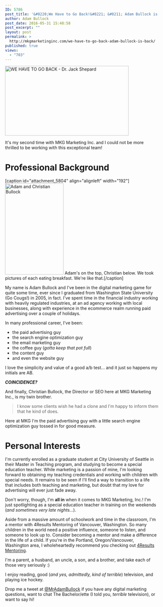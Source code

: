 ```yaml
---
ID: 5786
post_title: '&#8220;We Have to Go Back!&#8221; &#8211; Adam Bullock is BACK'
author: Adam Bullock
post_date: 2016-05-31 15:48:58
post_excerpt: ""
layout: post
permalink: >
  http://mkgmarketinginc.com/we-have-to-go-back-adam-bullock-is-back/
published: true
views:
  - "703"
---
```

<a href="http://mkgmarketinginc.com/wp-content/uploads/2016/05/lost-we-have-to-go-back.gif" rel="attachment wp-att-5787"><img class="aligncenter size-full wp-image-5787" src="http://mkgmarketinginc.com/wp-content/uploads/2016/05/lost-we-have-to-go-back.gif" alt="WE HAVE TO GO BACK - Dr. Jack Shepard" width="406" height="229" /></a>

It's my second time with MKG Marketing Inc. and I could not be more thrilled to be working with this exceptional team!
<h1>Professional Background</h1>
[caption id="attachment_5804" align="alignleft" width="192"]<a href="http://mkgmarketinginc.com/wp-content/uploads/2016/05/twins.png" rel="attachment wp-att-5804"><img class="size-medium wp-image-5804" src="http://mkgmarketinginc.com/wp-content/uploads/2016/05/twins-192x300.png" alt="Adam and Christian Bullock" width="192" height="300" /></a> Adam's on the top, Christian below. We took pictures of each eating breakfast. We're like that.[/caption]

My name is Adam Bullock and I've been in the digital marketing game for quite some time, ever since I graduated from Washington State University (Go Cougs!) in 2005, in fact. I've spent time in the financial industry working with heavily regulated industries, at an ad agency working with local businesses, along with experience in the ecommerce realm running paid advertising over a couple of holidays.

In many professional career, I've been:
<ul>
	<li>the paid advertising guy</li>
	<li>the search engine optimization guy</li>
	<li>the email marketing guy</li>
	<li>the coffee guy (<em>gotta keep that pot full</em>)</li>
	<li>the content guy</li>
	<li>and even the website guy</li>
</ul>
I love the simplicity and value of a good a/b test... and it just so happens my initials are AB.

<em><strong>COINCIDENCE?</strong></em>

And finally, Christian Bullock, the Director or SEO here at MKG Marketing Inc., is my twin brother.
<blockquote>I know some clients wish he had a clone and I'm happy to inform them that he kind of does.</blockquote>
Here at MKG I'm the paid advertising guy with a little search engine optimization guy tossed in for good measure.
<h1>Personal Interests</h1>
I'm currently enrolled as a graduate student at City University of Seattle in their Master in Teaching program, and studying to become a special education teacher. While marketing is a passion of mine, I'm looking forward to obtaining my teaching credentials and working with children with special needs. It remains to be seen if I'll find a way to transition to a life that includes both teaching and marketing, but doubt that my love for advertising will ever just fade away.

Don't worry, though, I'm <strong>all in</strong> when it comes to MKG Marketing, Inc.! I'm just spotlighting as a special education teacher in training on the weekends (<em>and sometimes very late nights...</em>).

Aside from a massive amount of schoolwork and time in the classroom, I'm a mentor with 4Results Mentoring of Vancouver, Washington. So many children in the world need a positive influence, someone to listen, and someone to look up to. Consider becoming a mentor and make a difference in the life of a child. If you're in the Portland, Oregon/Vancouver, Washington area, I wholeheartedly recommend you checking out <a href="http://www.4resultsmentoring.org/">4Results Mentoring</a>.

I'm a parent, a husband, an uncle, a son, and a brother, and take each of those very seriously :)

I enjoy reading, good (<em>and yes, admittedly, kind of terrible</em>) television, and playing ice hockey.

Drop me a tweet at <a href="http://www.twitter.com/MrAdamBullock" target="_blank">@MrAdamBullock</a> if you have any digital marketing questions, want to chat The Bachelor/ette (I told you, <em>terrible</em> television), or want to say hi!